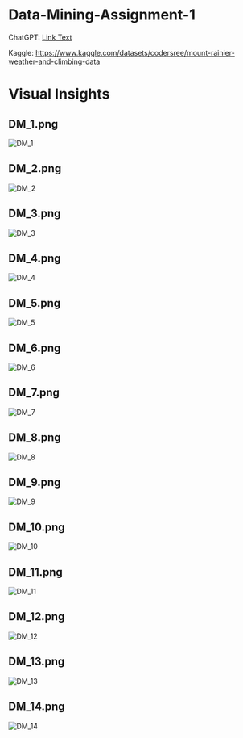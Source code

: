 # Data-Mining-Assignment-1
ChatGPT: [Link Text](https://github.com/darshlukkad/Data-Mining-1/blob/main/CRISM_DM_Assignment_1_DM.pdf)

Kaggle: https://www.kaggle.com/datasets/codersree/mount-rainier-weather-and-climbing-data

# Visual Insights

## DM_1.png
![DM_1](graphs/DM_1.png)

## DM_2.png
![DM_2](graphs/DM_2.png)

## DM_3.png
![DM_3](graphs/DM_3.png)

## DM_4.png
![DM_4](graphs/DM_4.png)

## DM_5.png
![DM_5](graphs/DM_5.png)

## DM_6.png
![DM_6](graphs/DM_6.png)

## DM_7.png
![DM_7](graphs/DM_7.png)

## DM_8.png
![DM_8](graphs/DM_8.png)

## DM_9.png
![DM_9](graphs/DM_9.png)

## DM_10.png
![DM_10](graphs/DM_10.png)

## DM_11.png
![DM_11](graphs/DM_11.png)

## DM_12.png
![DM_12](graphs/DM_12.png)

## DM_13.png
![DM_13](graphs/DM_13.png)

## DM_14.png
![DM_14](graphs/DM_14.png)
